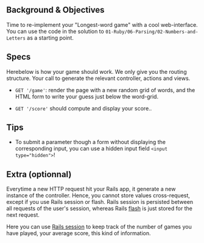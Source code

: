 ## Background & Objectives

Time to re-implement your "Longest-word game" with a cool web-interface. You can use the code in the solution to `01-Ruby/06-Parsing/02-Numbers-and-Letters` as a starting point.

## Specs

Herebelow is how your game should work. We only give you the routing structure. Your call to generate the relevant controller, actions and views.

- `GET '/game'`: render the page with a new random grid of words, and the HTML form to write your guess just below the word-grid.

- `GET '/score'` should compute and display your score..

## Tips

- To submit a parameter though a form without displaying the corresponding input, you can use a hidden input field `<input type="hidden">`!


## Extra (optionnal)

Everytime a new HTTP request hit your Rails app, it generate a new instance of the controller. Hence, you cannot store values cross-request, except if you use Rails session or flash. Rails session is persisted between all requests of the user's session, whereas Rails [flash](http://guides.rubyonrails.org/action_controller_overview.html#the-flash) is just stored for the next request.

Here you can use [Rails session](http://guides.rubyonrails.org/action_controller_overview.html#session) to keep track of the number of games you have played, your average score, this kind of information.


